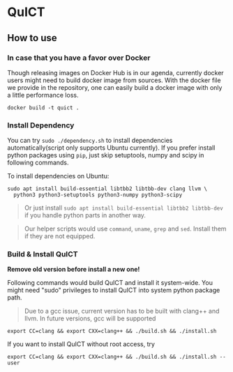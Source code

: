 # QuICT

## How to use

### In case that you have a favor over Docker

Though releasing images on Docker Hub is in our agenda, currently
docker users might need to build docker image from sources.
With the docker file we provide in the repository, one can easily
build a docker image with only a little performance loss. 

```
docker build -t quict .
```

### Install Dependency

You can try `sudo ./dependency.sh` to install dependencies 
automatically(script only supports Ubuntu currently).
If you prefer install python packages using `pip`, just skip 
setuptools, numpy and scipy in following commands.

To install dependencies on Ubuntu:

```
sudo apt install build-essential libtbb2 libtbb-dev clang llvm \
  python3 python3-setuptools python3-numpy python3-scipy
```

> Or just install `sudo apt install build-essential libtbb2 libtbb-dev`
> if you handle python parts in another way.

> Our helper scripts would use `command`, `uname`, `grep` and `sed`. Install them if they are not equipped.

### Build & Install QuICT

**Remove old version before install a new one!**

Following commands would build QuICT and install it system-wide.
You might need "sudo" privileges to install QuICT into system python package path.

> Due to a gcc issue, current version has to be built with clang++ and llvm.
> In future versions, gcc will be supported

```
export CC=clang && export CXX=clang++ && ./build.sh && ./install.sh
```

If you want to install QuICT without root access, try

```
export CC=clang && export CXX=clang++ && ./build.sh && ./install.sh --user
```
